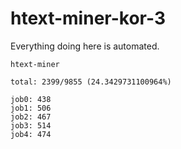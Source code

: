 # htext-miner-kor-3

Everything doing here is automated.

```
htext-miner

total: 2399/9855 (24.3429731100964%)

job0: 438
job1: 506
job2: 467
job3: 514
job4: 474
```